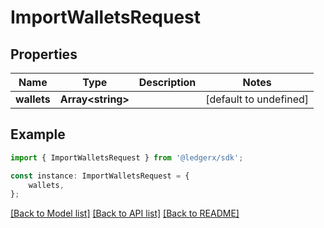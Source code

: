 # ImportWalletsRequest


## Properties

Name | Type | Description | Notes
------------ | ------------- | ------------- | -------------
**wallets** | **Array&lt;string&gt;** |  | [default to undefined]

## Example

```typescript
import { ImportWalletsRequest } from '@ledgerx/sdk';

const instance: ImportWalletsRequest = {
    wallets,
};
```

[[Back to Model list]](../README.md#documentation-for-models) [[Back to API list]](../README.md#documentation-for-api-endpoints) [[Back to README]](../README.md)
